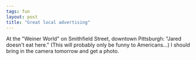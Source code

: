 ```yaml
---
tags: fun
layout: post
title: "Great local advertising"
---
```




At the "Weiner World" on Smithfield Street, downtown Pittsburgh: "Jared doesn't eat here." (This will probably only be funny to Americans...) I should bring in the camera tomorrow and get a photo.


